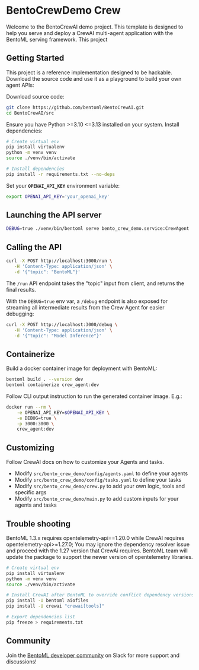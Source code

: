 # BentoCrewDemo Crew

Welcome to the BentoCrewAI demo project. This template is designed to help you serve and deploy a CrewAI multi-agent application with the BentoML serving framework. This project


## Getting Started

This project is a reference implementation designed to be hackable. Download the source code and use it as a playground to build your own agent APIs:

Download source code:
```bash
git clone https://github.com/bentoml/BentoCrewAI.git
cd BentoCrewAI/src
```

Ensure you have Python >=3.10 <=3.13 installed on your system. Install dependencies:
```bash
# Create virtual env
pip install virtualenv
python -m venv venv
source ./venv/bin/activate

# Install dependencies
pip install -r requirements.txt --no-deps
```

Set your **`OPENAI_API_KEY`** environment variable:
```bash
export OPENAI_API_KEY='your_openai_key'
```


## Launching the API server

```bash
DEBUG=true ./venv/bin/bentoml serve bento_crew_demo.service:CrewAgent
```

## Calling the API

```bash
curl -X POST http://localhost:3000/run \
   -H 'Content-Type: application/json' \
   -d '{"topic": "BentoML"}'
```

The `/run` API endpoint takes the "topic" input from client, and returns the final results.

With the `DEBUG=true` env var, a `/debug` endpoint is also exposed for streaming all intermediate results from the Crew Agent for easier debugging:

```bash
curl -X POST http://localhost:3000/debug \
   -H 'Content-Type: application/json' \
   -d '{"topic": "Model Inference"}'
```

## Containerize 

Build a docker container image for deployment with BentoML:

```bash
bentoml build . --version dev
bentoml containerize crew_agent:dev
```

Follow CLI output instruction to run the generated container image. E.g.:

```bash
docker run --rm \
    -e OPENAI_API_KEY=$OPENAI_API_KEY \
    -e DEBUG=true \
    -p 3000:3000 \
    crew_agent:dev
```


## Customizing

Follow CrewAI docs on how to customize your Agents and tasks.

- Modify `src/bento_crew_demo/config/agents.yaml` to define your agents
- Modify `src/bento_crew_demo/config/tasks.yaml` to define your tasks
- Modify `src/bento_crew_demo/crew.py` to add your own logic, tools and specific args
- Modify `src/bento_crew_demo/main.py` to add custom inputs for your agents and tasks

## Trouble shooting

BentoML 1.3.x requires opentelemetry-api==1.20.0 while CrewAI requires opentelemetry-api>=1.27.0; You may ignore the dependency resolver issue and proceed with the 1.27 version that CrewAi requires. BentoML team will update the package to support the newer version of opentelemetry libraries.


```bash
# Create virtual env
pip install virtualenv
python -m venv venv
source ./venv/bin/activate

# Install CrewAI after BentoML to override conflict dependency versions
pip install -U bentoml aiofiles
pip install -U crewai "crewai[tools]"

# Export dependencies list
pip freeze > requirements.txt
```

## Community

Join the [BentoML developer community](https://l.bentoml.com/join-slack) on Slack for more support and discussions!
